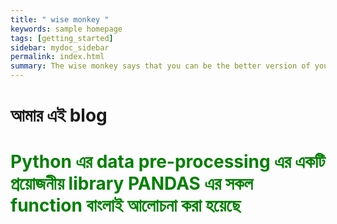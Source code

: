 ```yaml
---
title: " wise monkey "
keywords: sample homepage
tags: [getting_started]
sidebar: mydoc_sidebar
permalink: index.html
summary: The wise monkey says that you can be the better version of you.
---
```


# আমার এই blog 

# <font color="green"> Python এর data pre-processing এর একটি প্রয়োজনীয় library PANDAS এর সকল function বাংলাই আলোচনা করা হয়েছে  </font>
